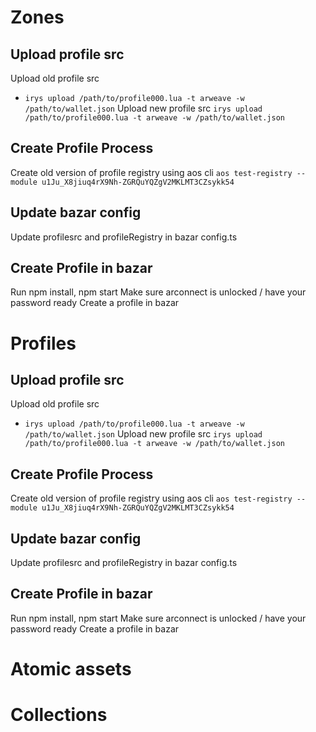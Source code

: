 # Zones

## Upload profile src
Upload old profile src
- `irys upload /path/to/profile000.lua
  -t arweave -w /path/to/wallet.json`
Upload new profile src
  `irys upload /path/to/profile000.lua
  -t arweave -w /path/to/wallet.json`


## Create Profile Process
Create old version of profile registry using aos cli
 `aos test-registry --module u1Ju_X8jiuq4rX9Nh-ZGRQuYQZgV2MKLMT3CZsykk54`

## Update bazar config
Update profilesrc and profileRegistry in bazar config.ts

## Create Profile in bazar
Run npm install, npm start
Make sure arconnect is unlocked / have your password ready
Create a profile in bazar

# Profiles

## Upload profile src
Upload old profile src
- `irys upload /path/to/profile000.lua
  -t arweave -w /path/to/wallet.json`
Upload new profile src
  `irys upload /path/to/profile000.lua
  -t arweave -w /path/to/wallet.json`


## Create Profile Process
Create old version of profile registry using aos cli
 `aos test-registry --module u1Ju_X8jiuq4rX9Nh-ZGRQuYQZgV2MKLMT3CZsykk54`

## Update bazar config
Update profilesrc and profileRegistry in bazar config.ts

## Create Profile in bazar
Run npm install, npm start
Make sure arconnect is unlocked / have your password ready
Create a profile in bazar

# Atomic assets

# Collections

